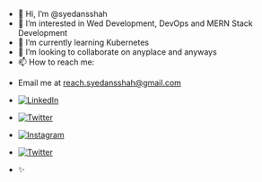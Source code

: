 - 👋 Hi, I’m @syedansshah
- 👀 I’m interested in Wed Development, DevOps and MERN Stack Development
- 🌱 I’m currently learning Kubernetes
- 💞️ I’m looking to collaborate on anyplace and anyways
- 📫 How to reach me: 
* Email me at reach.syedansshah@gmail.com 
 
* [![LinkedIn](https://img.shields.io/badge/LinkedIn-0A66C2.svg?style=for-the-badge&logo=LinkedIn&logoColor=white)](https://www.linkedin.com/in/syed-ans-shah/) 
* [![Twitter](https://img.shields.io/badge/Twitter-1DA1F2.svg?style=for-the-badge&logo=Twitter&logoColor=white)](https://twitter.com/SyedAnsShah1) 
* [![Instagram](https://img.shields.io/badge/Instagram-E4405F.svg?style=for-the-badge&logo=Instagram&logoColor=white)](https://www.instagram.com/sy3danasshah/) 
* [![Twitter](https://img.shields.io/badge/Twitter-1DA1F2.svg?style=for-the-badge&logo=Twitter&logoColor=white)](https://twitter.com/SyedAnsShah1) 


- ✨
<!---
syedansshah/syedansshah is a ✨ special ✨ repository because its `README.md` (this file) appears on your GitHub profile.
You can click the Preview link to take a look at your changes.
--->
